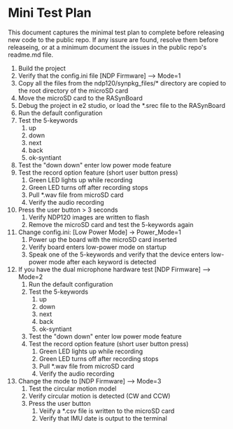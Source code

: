 # Mini Test Plan
This document captures the minimal test plan to complete before releasing new code to the public repo.  If any issure are found, resolve them before releaseing, or at a minimum document the issues in the public repo's readme.md file.

1. Build the project
2. Verify that the config.ini file [NDP Firmware] --> Mode=1
3. Copy all the files from the ndp120/synpkg_files/* directory are copied to the root directory of the microSD card
4. Move the microSD card to the RASynBoard
1. Debug the project in e2 studio, or load the *.srec file to the RASynBoard
1. Run the default configuration
1. Test the 5-keywords
   1. up
   1. down
   1. next
   1. back
   1. ok-syntiant
1. Test the "down down" enter low power mode feature
1. Test the record option feature (short user button press)
   1. Green LED lights up while recording
   1. Green LED turns off after recording stops
   1. Pull *.wav file from microSD card
   1. Verify the audio recording
1. Press the user button > 3 seconds
   1. Verify NDP120 images are written to flash
   1. Remove the microSD card and test the 5-keywords again
1. Change config.ini: [Low Power Mode] -> Power_Mode=1
   1. Power up the board with the microSD card inserted
   1. Verify board enters low-power mode on startup
   1. Speak one of the 5-keywords and verify that the device enters low-power mode after each keyword is detected 
1. If you have the dual microphone hardware test [NDP Firmware] --> Mode=2
   1. Run the default configuration
   1. Test the 5-keywords
      1. up
      1. down
      1. next
      1. back
      1. ok-syntiant
   1. Test the "down down" enter low power mode feature
   1. Test the record option feature (short user button press)
      1. Green LED lights up while recording
      1. Green LED turns off after recording stops
      1. Pull *.wav file from microSD card
      1. Verify the audio recording
1. Change the mode to [NDP Firmware] --> Mode=3
   1.  Test the circular motion model
      1. Verify circular motion is detected (CW and CCW)
   1.  Press the user button
       1. Veiify a *.csv file is written to the microSD card
       2. Verify that IMU date is output to the terminal 
       
